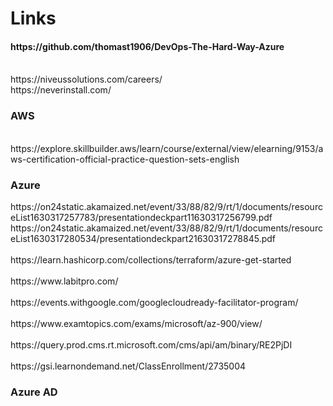 # Links
<h4>https://github.com/thomast1906/DevOps-The-Hard-Way-Azure</h4>
<br>
https://niveussolutions.com/careers/
<br>
https://neverinstall.com/
<br>
<h3> AWS </h3>
<br>https://explore.skillbuilder.aws/learn/course/external/view/elearning/9153/aws-certification-official-practice-question-sets-english<br>


<h3>Azure</h3>
https://on24static.akamaized.net/event/33/88/82/9/rt/1/documents/resourceList1630317257783/presentationdeckpart11630317256799.pdf
<br>
https://on24static.akamaized.net/event/33/88/82/9/rt/1/documents/resourceList1630317280534/presentationdeckpart21630317278845.pdf
<br>
<br>https://learn.hashicorp.com/collections/terraform/azure-get-started<br>
<br>https://www.labitpro.com/<br>
<br>https://events.withgoogle.com/googlecloudready-facilitator-program/<br>
<br>https://www.examtopics.com/exams/microsoft/az-900/view/<br>
<br>https://query.prod.cms.rt.microsoft.com/cms/api/am/binary/RE2PjDI<br>
<br>https://gsi.learnondemand.net/ClassEnrollment/2735004<br>

<h3>Azure AD</h3>
